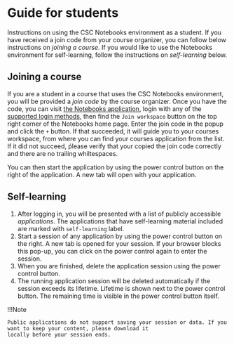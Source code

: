 # Guide for students

Instructions on using the CSC Notebooks environment as a student. If you have received a join code from your course organizer, you can follow below instructions on *joining a course*. If you would like to use the Notebooks environment for self-learning, follow the instructions on *self-learning* below.

## Joining a course

If you are a student in a course that uses the CSC Notebooks environment, you will be provided a _join code_ by the course organizer.
Once you have the code, you can visit [the Notebooks application](https://notebooks-beta.rahtiapp.fi), login with any of the [supported login methods](index.md/#how-to-login-to-csc-notebooks), then find the `Join workspace` button on the top right corner of the Notebooks home page. Enter the join code in the popup and click the `+` button. If that succeeded, it will guide you to your courses workspace, from where you can find your courses application from the list. If it did not succeed, ṕlease verify that your copied the join code correctly and there are no trailing whiltespaces.

You can then start the application by using the power control button on the right of the application. A new tab will open with your application.

## Self-learning

1. After logging in, you will be presented with a list of publicly accessible *applications*. The applications that 
   have self-learning material included are marked with `self-learning` label.
2. Start a session of any application by using the power control button on the right. A new tab is opened for
   your session. If your browser blocks this pop-up, you can click on the power control again to enter the session.
3. When you are finished, delete the application session using the power control button.
4. The running application session will be deleted automatically if the session exceeds its lifetime. Lifetime is 
   shown next to the power control button. The remaining time is visible in the power control button itself.

!!!Note

    Public applications do not support saving your session or data. If you want to keep your content, please download it
    locally before your session ends.

